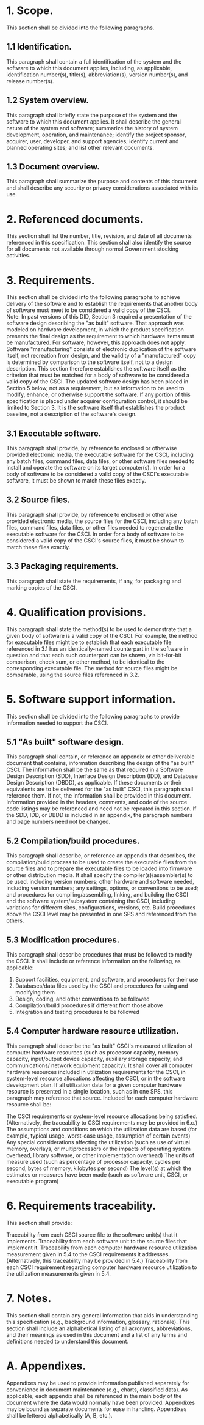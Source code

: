 # 1. Scope.

This section shall be divided into the following paragraphs.

## 1.1 Identification.

This paragraph shall contain a full identification of the system
and the software to which this document applies, including, as
applicable, identification number(s), title(s), abbreviation(s),
version number(s), and release number(s).

## 1.2 System overview.

This paragraph shall briefly state the purpose of the system and
the software to which this document applies. It shall describe the
general nature of the system and software; summarize the history of
system development, operation, and maintenance; identify the
project sponsor, acquirer, user, developer, and support agencies;
identify current and planned operating sites; and list other
relevant documents.

## 1.3 Document overview.

This paragraph shall summarize the purpose and contents of this
document and shall describe any security or privacy considerations
associated with its use.

# 2. Referenced documents.

This section shall list the number, title, revision, and date of
all documents referenced in this specification. This section shall
also identify the source for all documents not available through
normal Government stocking activities.

# 3. Requirements.

This section shall be divided into the following paragraphs to
achieve delivery of the software and to establish the requirements
that another body of software must meet to be considered a valid
copy of the CSCI.   
Note: In past versions of this DID, Section 3 required a
presentation of the software design describing the "as built"
software. That approach was modeled on hardware development, in
which the product specification presents the final design as the
requirement to which hardware items must be manufactured. For
software, however, this approach does not apply. Software
"manufacturing" consists of electronic duplication of the software
itself, not recreation from design, and the validity of a
"manufactured" copy is determined by comparison to the software
itself, not to a design description. This section therefore
establishes the software itself as the criterion that must be
matched for a body of software to be considered a valid copy of the
CSCI. The updated software design has been placed in Section 5
below, not as a requirement, but as information to be used to
modify, enhance, or otherwise support the software. If any portion
of this specification is placed under acquirer configuration
control, it should be limited to Section 3. It is the software
itself that establishes the product baseline, not a description of
the software's design.

## 3.1 Executable software.

This paragraph shall provide, by reference to enclosed or otherwise
provided electronic media, the executable software for the CSCI,
including any batch files, command files, data files, or other
software files needed to install and operate the software on its
target computer(s). In order for a body of software to be
considered a valid copy of the CSCI's executable software, it must
be shown to match these files exactly.

## 3.2 Source files.

This paragraph shall provide, by reference to enclosed or otherwise
provided electronic media, the source files for the CSCI, including
any batch files, command files, data files, or other files needed
to regenerate the executable software for the CSCI. In order for a
body of software to be considered a valid copy of the CSCI's source
files, it must be shown to match these files exactly.

## 3.3 Packaging requirements.

This paragraph shall state the requirements, if any, for packaging
and marking copies of the CSCI.

# 4. Qualification provisions.

This paragraph shall state the method(s) to be used to demonstrate
that a given body of software is a valid copy of the CSCI. For
example, the method for executable files might be to establish that
each executable file referenced in 3.1 has an identically-named
counterpart in the software in question and that each such
counterpart can be shown, via bit-for-bit comparison, check sum, or
other method, to be identical to the corresponding executable file.
The method for source files might be comparable, using the source
files referenced in 3.2.

# 5. Software support information.

This section shall be divided into the following paragraphs to
provide information needed to support the CSCI.

## 5.1 "As built" software design.

This paragraph shall contain, or reference an appendix or other
deliverable document that contains, information describing the
design of the "as built" CSCI. The information shall be the same as
that required in a Software Design Description (SDD), Interface
Design Description (IDD), and Database Design Description (DBDD),
as applicable. If these documents or their equivalents are to be
delivered for the "as built" CSCI, this paragraph shall reference
them. If not, the information shall be provided in this document.
Information provided in the headers, comments, and code of the
source code listings may be referenced and need not be repeated in
this section. If the SDD, IDD, or DBDD is included in an appendix,
the paragraph numbers and page numbers need not be changed.

## 5.2 Compilation/build procedures.

This paragraph shall describe, or reference an appendix that
describes, the compilation/build process to be used to create the
executable files from the source files and to prepare the
executable files to be loaded into firmware or other distribution
media. It shall specify the compiler(s)/assembler(s) to be used,
including version numbers; other hardware and software needed,
including version numbers; any settings, options, or conventions to
be used; and procedures for compiling/assembling, linking, and
building the CSCI and the software system/subsystem containing the
CSCI, including variations for different sites, configurations,
versions, etc. Build procedures above the CSCI level may be
presented in one SPS and referenced from the others.

## 5.3 Modification procedures.

This paragraph shall describe procedures that must be followed to
modify the CSCI. It shall include or reference information on the
following, as applicable:

1.  Support facilities, equipment, and software, and procedures for
    their use
2.  Databases/data files used by the CSCI and procedures for using
    and modifying them
3.  Design, coding, and other conventions to be followed
4.  Compilation/build procedures if different from those above
5.  Integration and testing procedures to be followed

## 5.4 Computer hardware resource utilization.

This paragraph shall describe the "as built" CSCI's measured
utilization of computer hardware resources (such as processor
capacity, memory capacity, input/output device capacity, auxiliary
storage capacity, and communications/ network equipment capacity).
It shall cover all computer hardware resources included in
utilization requirements for the CSCI, in system-level resource
allocations affecting the CSCI, or in the software development
plan. If all utilization data for a given computer hardware
resource is presented in a single location, such as in one SPS,
this paragraph may reference that source. Included for each
computer hardware resource shall be:

The CSCI requirements or system-level resource allocations being
satisfied. (Alternatively, the traceability to CSCI requirements
may be provided in 6.c.)
The assumptions and conditions on which the utilization data are
based (for example, typical usage, worst-case usage, assumption of
certain events)
Any special considerations affecting the utilization (such as use
of virtual memory, overlays, or multiprocessors or the impacts of
operating system overhead, library software, or other
implementation overhead)
The units of measure used (such as percentage of processor
capacity, cycles per second, bytes of memory, kilobytes per second)
The level(s) at which the estimates or measures have been made
(such as software unit, CSCI, or executable program)
# 6. Requirements traceability.

This section shall provide:

Traceability from each CSCI source file to the software unit(s)
that it implements.
Traceability from each software unit to the source files that
implement it.
Traceability from each computer hardware resource utilization
measurement given in 5.4 to the CSCI requirements it addresses.
(Alternatively, this traceability may be provided in 5.4.)
Traceability from each CSCI requirement regarding computer hardware
resource utilization to the utilization measurements given in 5.4.
# 7. Notes.

This section shall contain any general information that aids in
understanding this specification (e.g., background information,
glossary, rationale). This section shall include an alphabetical
listing of all acronyms, abbreviations, and their meanings as used
in this document and a list of any terms and definitions needed to
understand this document.

# A. Appendixes.

Appendixes may be used to provide information published separately
for convenience in document maintenance (e.g., charts, classified
data). As applicable, each appendix shall be referenced in the main
body of the document where the data would normally have been
provided. Appendixes may be bound as separate documents for ease in
handling. Appendixes shall be lettered alphabetically (A, B,
etc.).



